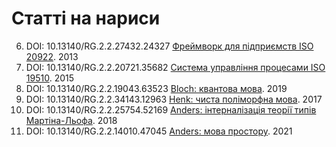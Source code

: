 
# Статті на нариси

6. DOI: 10.13140/RG.2.2.27432.24327 <a href="https://n2o.dev/ua/books/vol.2/index.html">Фреймворк для підприємств ISO 20922</a>. 2013
7. DOI: 10.13140/RG.2.2.20721.35682 <a href="https://n2o.dev/ua/books/vol.3/index.html">Система управління процесами ISO 19510</a>. 2015
8. DOI: 10.13140/RG.2.2.19043.63523 <a href="https://axiosis.github.io/articles/bloch/quantum.pdf">Bloch: квантова мова</a>. 2019
9. DOI: 10.13140/RG.2.2.34143.12963 <a href="https://axiosis.github.io/articles/henk/pts_ua.pdf">Henk: чиста полiморфна мова</a>. 2017
10. DOI: 10.13140/RG.2.2.25754.52169 <a href="https://axiosis.github.io/articles/per/anno_ua.pdf">Anders: інтерналізація теорії типів Мартіна-Льофа</a>. 2018
11. DOI: 10.13140/RG.2.2.14010.47045 <a href="https://axiosis.github.io/articles/anders/anders.pdf">Anders: мова простору</a>. 2021

